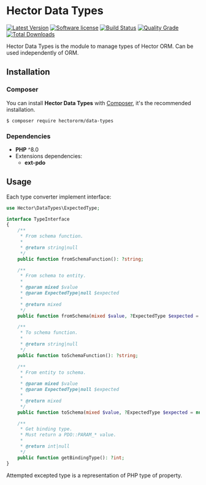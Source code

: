 # Hector Data Types

[![Latest Version](https://img.shields.io/packagist/v/hectororm/data-types.svg?style=flat-square)](https://github.com/hectororm/data-types/releases)
[![Software license](https://img.shields.io/github/license/hectororm/data-types.svg?style=flat-square)](https://github.com/hectororm/data-types/blob/main/LICENSE)
[![Build Status](https://img.shields.io/github/workflow/status/hectororm/data-types/Tests/main.svg?style=flat-square)](https://github.com/hectororm/data-types/actions/workflows/tests.yml?query=branch%3Amain)
[![Quality Grade](https://img.shields.io/codacy/grade/49693590f2bc4e1fbb174b4b7cf0d0b4/main.svg?style=flat-square)](https://app.codacy.com/gh/hectororm/data-types)
[![Total Downloads](https://img.shields.io/packagist/dt/hectororm/data-types.svg?style=flat-square)](https://packagist.org/packages/hectororm/data-types)

Hector Data Types is the module to manage types of Hector ORM. Can be used independently of ORM.

## Installation

### Composer

You can install **Hector Data Types** with [Composer](https://getcomposer.org/), it's the recommended installation.

```shell
$ composer require hectororm/data-types
```

### Dependencies

- **PHP** ^8.0
- Extensions dependencies:
    - **ext-pdo**

## Usage

Each type converter implement interface:

```php
use Hector\DataTypes\ExpectedType;

interface TypeInterface
{
    /**
     * From schema function.
     *
     * @return string|null
     */
    public function fromSchemaFunction(): ?string;

    /**
     * From schema to entity.
     *
     * @param mixed $value
     * @param ExpectedType|null $expected
     *
     * @return mixed
     */
    public function fromSchema(mixed $value, ?ExpectedType $expected = null): mixed;

    /**
     * To schema function.
     *
     * @return string|null
     */
    public function toSchemaFunction(): ?string;

    /**
     * From entity to schema.
     *
     * @param mixed $value
     * @param ExpectedType|null $expected
     *
     * @return mixed
     */
    public function toSchema(mixed $value, ?ExpectedType $expected = null): mixed;

    /**
     * Get binding type.
     * Must return a PDO::PARAM_* value.
     *
     * @return int|null
     */
    public function getBindingType(): ?int;
}
```

Attempted excepted type is a representation of PHP type of property.